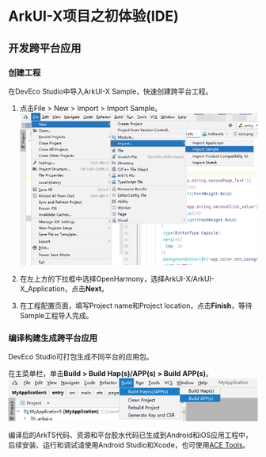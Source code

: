 # ArkUI-X项目之初体验(IDE)

## 开发跨平台应用


### 创建工程

在DevEco Studio中导入ArkUI-X Sample，快速创建跨平台工程。

1. 点击File > New > Import > Import Sample。
   ![import_sample](figures/import_sample.png)

2. 在左上方的下拉框中选择OpenHarmony，选择ArkUI-X/ArkUI-X_Application，点击**Next**。

3. 在工程配置页面，填写Project name和Project location，点击**Finish**，等待Sample工程导入完成。

### 编译构建生成跨平台应用

DevEco Studio可打包生成不同平台的应用包。

在主菜单栏，单击**Build &gt; Build Hap(s)/APP(s) &gt; Build APP(s)**。
   ![zh-cn_image_0000001580152768](figures/zh-cn_image_0000001580152768.png)

编译后的ArkTS代码、资源和平台胶水代码已生成到Android和iOS应用工程中，后续安装、运行和调试请使用Android Studio和Xcode，也可使用[ACE Tools](start-with-ace-tools.md#应用运行)。